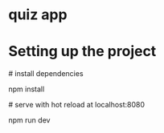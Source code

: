 # quiz app
<h1>Setting up the project</h1>
<p># install dependencies</p>
<p>npm install</p>

<p># serve with hot reload at localhost:8080</p>
<p>npm run dev</p>
